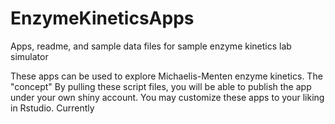 # EnzymeKineticsApps
Apps, readme, and sample data files for sample enzyme kinetics lab simulator 

These apps can be used to explore Michaelis-Menten enzyme kinetics. The "concept"
By pulling these script files, you will be able to publish the app under your own shiny account. You may customize these apps to your liking in Rstudio. Currently 
